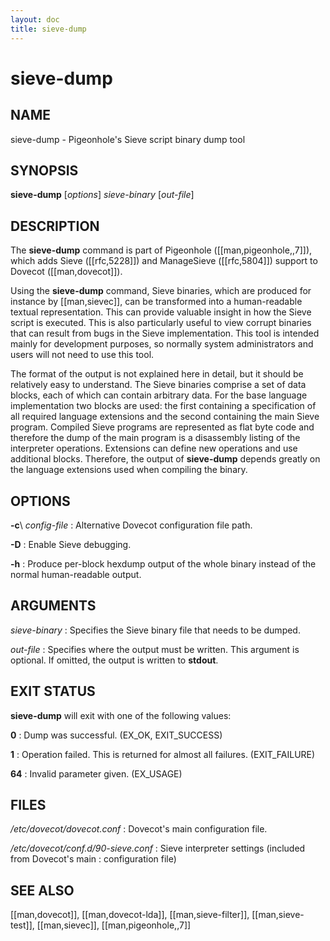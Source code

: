 ```yaml
---
layout: doc
title: sieve-dump
---
```


# sieve-dump

## NAME

sieve-dump - Pigeonhole's Sieve script binary dump tool

## SYNOPSIS

**sieve-dump** [*options*] *sieve-binary* [*out-file*]

## DESCRIPTION

The **sieve-dump** command is part of Pigeonhole ([[man,pigeonhole,,7]]),
which adds Sieve ([[rfc,5228]]) and ManageSieve ([[rfc,5804]]) support to
Dovecot ([[man,dovecot]]).

Using the **sieve-dump** command, Sieve binaries, which are produced for
instance by [[man,sievec]], can be transformed into a human-readable
textual representation. This can provide valuable insight in how the
Sieve script is executed. This is also particularly useful to view
corrupt binaries that can result from bugs in the Sieve implementation.
This tool is intended mainly for development purposes, so normally
system administrators and users will not need to use this tool.

The format of the output is not explained here in detail, but it should
be relatively easy to understand. The Sieve binaries comprise a set of
data blocks, each of which can contain arbitrary data. For the base
language implementation two blocks are used: the first containing a
specification of all required language extensions and the second
containing the main Sieve program. Compiled Sieve programs are
represented as flat byte code and therefore the dump of the main program
is a disassembly listing of the interpreter operations. Extensions can
define new operations and use additional blocks. Therefore, the output
of **sieve-dump** depends greatly on the language extensions used when
compiling the binary.

## OPTIONS

**-c**\ *config-file*
:   Alternative Dovecot configuration file path.

**-D**
:   Enable Sieve debugging.

**-h**
:   Produce per-block hexdump output of the whole binary instead of the
    normal human-readable output.

<!-- @include: include/option-o.inc -->

<!-- @include: include/option-u-user.inc -->

<!-- @include: include/option-x.inc -->

## ARGUMENTS

*sieve-binary*
:   Specifies the Sieve binary file that needs to be dumped.

*out-file*
:   Specifies where the output must be written. This argument is
    optional. If omitted, the output is written to **stdout**.

## EXIT STATUS

**sieve-dump** will exit with one of the following values:

**0**
:   Dump was successful. (EX_OK, EXIT_SUCCESS)

**1**
:   Operation failed. This is returned for almost all failures.
    (EXIT_FAILURE)

**64**
:   Invalid parameter given. (EX_USAGE)

## FILES

*/etc/dovecot/dovecot.conf*
:   Dovecot's main configuration file.

*/etc/dovecot/conf.d/90-sieve.conf*
:   Sieve interpreter settings (included from Dovecot's main
:   configuration file)

<!-- @include: include/reporting-bugs.inc -->

## SEE ALSO

[[man,dovecot]], [[man,dovecot-lda]], [[man,sieve-filter]],
[[man,sieve-test]], [[man,sievec]], [[man,pigeonhole,,7]]
